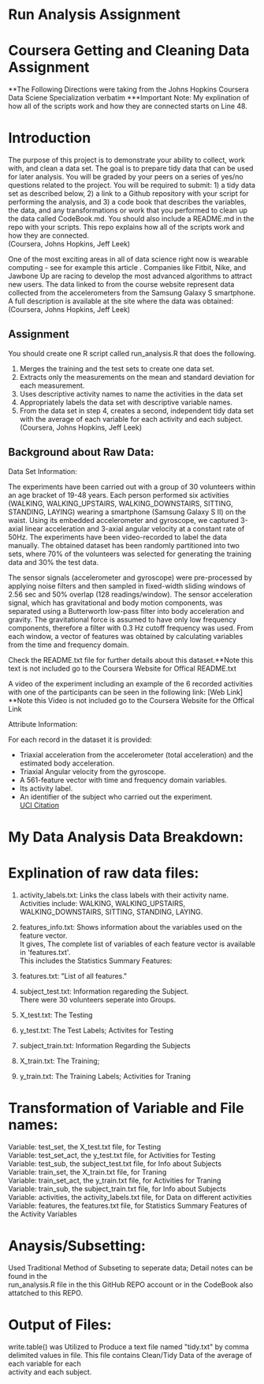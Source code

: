 # Run Analysis Assignment
# Coursera Getting and Cleaning Data Assignment  <br />
**The Following Directions were taking from the Johns Hopkins Coursera Data Sciene Specialization verbatim
***Important Note: My explination of how all of the scripts work and how they are connected starts on Line 48.  <br />

# Introduction

The purpose of this project is to demonstrate your ability to collect, work with, and clean a data set. The goal is to prepare tidy data that can be used for later analysis. You will be graded by your peers on a series of yes/no questions related to the project. You will be required to submit: 1) a tidy data set as described below, 2) a link to a Github repository with your script for performing the analysis, and 3) a code book that describes the variables, the data, and any transformations or work that you performed to clean up the data called CodeBook.md. You should also include a README.md in the repo with your scripts. This repo explains how all of the scripts work and how they are connected.  <br /> (Coursera, Johns Hopkins, Jeff Leek)

One of the most exciting areas in all of data science right now is wearable computing - see for example this article . Companies like Fitbit, Nike, and Jawbone Up are racing to develop the most advanced algorithms to attract new users. The data linked to from the course website represent data collected from the accelerometers from the Samsung Galaxy S smartphone. A full description is available at the site where the data was obtained: 
<br /> (Coursera, Johns Hopkins, Jeff Leek)

## Assignment

You should create one R script called run_analysis.R that does the following. 
1. Merges the training and the test sets to create one data set.
2. Extracts only the measurements on the mean and standard deviation for each measurement. 
3. Uses descriptive activity names to name the activities in the data set
4. Appropriately labels the data set with descriptive variable names. 
5. From the data set in step 4, creates a second, independent tidy data set with the average of each variable for each activity and each subject.
<br /> (Coursera, Johns Hopkins, Jeff Leek)


## Background about Raw Data:

Data Set Information:

The experiments have been carried out with a group of 30 volunteers within an age bracket of 19-48 years. Each person performed six activities (WALKING, WALKING_UPSTAIRS, WALKING_DOWNSTAIRS, SITTING, STANDING, LAYING) wearing a smartphone (Samsung Galaxy S II) on the waist. Using its embedded accelerometer and gyroscope, we captured 3-axial linear acceleration and 3-axial angular velocity at a constant rate of 50Hz. The experiments have been video-recorded to label the data manually. The obtained dataset has been randomly partitioned into two sets, where 70% of the volunteers was selected for generating the training data and 30% the test data. <br /> 

The sensor signals (accelerometer and gyroscope) were pre-processed by applying noise filters and then sampled in fixed-width sliding windows of 2.56 sec and 50% overlap (128 readings/window). The sensor acceleration signal, which has gravitational and body motion components, was separated using a Butterworth low-pass filter into body acceleration and gravity. The gravitational force is assumed to have only low frequency components, therefore a filter with 0.3 Hz cutoff frequency was used. From each window, a vector of features was obtained by calculating variables from the time and frequency domain.<br /> 

Check the README.txt file for further details about this dataset.**Note this text is not included go to the Coursera Website for Offical README.txt <br /> 

A video of the experiment including an example of the 6 recorded activities with one of the participants can be seen in the following link: [Web Link] **Note this Video is not included go to the Coursera Website
for the Offical Link <br /> 


Attribute Information:

For each record in the dataset it is provided: 
- Triaxial acceleration from the accelerometer (total acceleration) and the estimated body acceleration. 
- Triaxial Angular velocity from the gyroscope. 
- A 561-feature vector with time and frequency domain variables. 
- Its activity label. 
- An identifier of the subject who carried out the experiment. <br /> 
[UCI Citation](http://archive.ics.uci.edu/ml/datasets/Human+Activity+Recognition+Using+Smartphones)

# My Data Analysis Data Breakdown: <br />

# Explination of raw data files: <br />

1. activity_labels.txt: Links the class labels with their activity name.  <br />
Activities include: WALKING, WALKING_UPSTAIRS, WALKING_DOWNSTAIRS, SITTING, STANDING, LAYING.  <br />

2. features_info.txt: Shows information about the variables used on the feature vector. <br /> 
It gives, The complete list of variables of each feature vector is available in 'features.txt'.  <br /> 
This includes the Statistics Summary Features: 

3. features.txt: "List of all features."  <br />

4. subject_test.txt: Information regareding the Subject.  <br />
There were 30 volunteers seperate into Groups. <br />

5. X_test.txt: The Testing   <br />

6. y_test.txt: The Test Labels; Activites for Testing  <br />

7. subject_train.txt: Information Regarding the Subjects  <br />

8. X_train.txt: The Training;   <br />

9. y_train.txt: The Training Labels; Activities for Traning  <br />

# Transformation of Variable and File names:  <br />
Variable: test_set, the X_test.txt file, for Testing  <br />
Variable: test_set_act, the y_test.txt file, for Activities for Testing  <br />
Variable: test_sub, the subject_test.txt file, for Info about Subjects  <br />
Variable: train_set, the X_train.txt file, for Traning  <br />
Variable: train_set_act, the y_train.txt file, for Activities for Traning  <br />
Variable: train_sub, the subject_train.txt file, for Info about Subjects  <br />
Variable: activities, the activity_labels.txt file, for Data on different activities  <br />
Variable: features, the features.txt file, for Statistics Summary Features of the Activity Variables

# Anaysis/Subsetting:
Used Traditional Method of Subseting to seperate data; Detail notes can be found in the  <br />
run_analysis.R file in the this GitHub REPO account or in the CodeBook also attatched to this REPO.

# Output of Files:
write.table() was Utilized to Produce a text file named "tidy.txt" by comma <br />
delimited values in file. This file contains Clean/Tidy Data of the average of each variable for each<br /> activity and each subject. <br />



